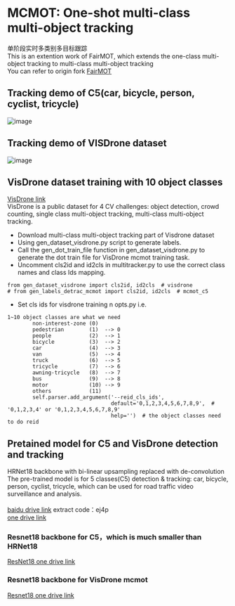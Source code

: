 # MCMOT: One-shot multi-class multi-object tracking </br>
单阶段实时多类别多目标跟踪
</br>
This is an extention work of FairMOT, which extends the one-class multi-object tracking to multi-class multi-object tracking
</br>
You can refer to origin fork [FairMOT](https://github.com/ifzhang/FairMOT)
## Tracking demo of C5(car, bicycle, person, cyclist, tricycle)
![image](https://github.com/CaptainEven/MCMOT/blob/master/demo_c5.gif)
</br>
## Tracking demo of VISDrone dataset
![image](https://github.com/CaptainEven/MCMOT/blob/master/visdrone_31_track.gif)
</br>

## VisDrone dataset training with 10 object classes
[VisDrone link](http://aiskyeye.com/)
</br>
VisDrone is a public dataset for 4 CV challenges: object detection, crowd counting, single class multi-object tracking, multi-class multi-object tracking.
* Download multi-class multi-object tracking part of Visdrone dataset
* Using gen_dataset_visdrone.py script to generate labels.
* Call the gen_dot_train_file function in gen_dataset_visdrone.py to generate the dot train file for VisDrone mcmot training task.
* Uncomment cls2id and id2cls in multitracker.py to use the correct class names and class Ids mapping.
```
from gen_dataset_visdrone import cls2id, id2cls  # visdrone
# from gen_labels_detrac_mcmot import cls2id, id2cls  # mcmot_c5
```
* Set cls ids for visdrone training n opts.py i.e.
```
1~10 object classes are what we need      
        non-interest-zone (0)
        pedestrian        (1)  --> 0       
        people            (2)  --> 1       
        bicycle           (3)  --> 2       
        car               (4)  --> 3       
        van               (5)  --> 4       
        truck             (6)  --> 5        
        tricycle          (7)  --> 6        
        awning-tricycle   (8)  --> 7        
        bus               (9)  --> 8        
        motor             (10) --> 9        
        others            (11)
        self.parser.add_argument('--reid_cls_ids',
                                 default='0,1,2,3,4,5,6,7,8,9',  # '0,1,2,3,4' or '0,1,2,3,4,5,6,7,8,9'
                                 help='')  # the object classes need to do reid
```

## Pretained model for C5 and VisDrone detection and tracking
HRNet18 backbone with bi-linear upsampling replaced with de-convolution </br>
The pre-trained model is for 5 classes(C5) detection & tracking: car, bicycle, person, cyclist, tricycle, which can be used for road traffic video surveillance and analysis. </br>
</br>
[baidu drive link](https://pan.baidu.com/s/1imrim0kt72_Ay9w-X4kqdw) extract code：ej4p
</br>
[one drive link](https://1drv.ms/u/s!AmgjV-Jny9CqkX2EneIkb6Q8x6WI?e=Lsqx4G)

### Resnet18 backbone for C5，which is much smaller than HRNet18
[ResNet18 one drive link](https://1drv.ms/u/s!AmgjV-Jny9Cqkjiwqx7UY2g2_uZU?e=tws0eQ)

### Resnet18 backbone for VisDrone mcmot
[Resnet18 one drive link](https://1drv.ms/u/s!AmgjV-Jny9CqkjkCXS9QC8mJwMmB?e=XzrH1T)
